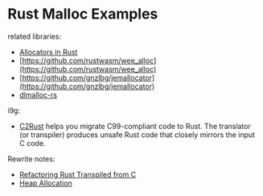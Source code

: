 # Rust Malloc Examples

related libraries:

 - [Allocators in Rust](https://github.com/ezrosent/allocators-rs)
 - [https://github.com/rustwasm/wee_alloc](https://github.com/rustwasm/wee_alloc)
 - [https://github.com/gnzlbg/jemallocator](https://github.com/gnzlbg/jemallocator)
 - [dlmalloc-rs](https://github.com/alexcrichton/dlmalloc-rs)


i9g:

 - [C2Rust](https://github.com/immunant/c2rust) helps you migrate C99-compliant code to Rust. The translator (or transpiler) produces unsafe Rust code that closely mirrors the input C code.

Rewrite notes:

 - [Refactoring Rust Transpiled from C](https://immunant.com/blog/2020/09/transpiled_c_safety/)
 - [Heap Allocation](https://os.phil-opp.com/heap-allocation/)
